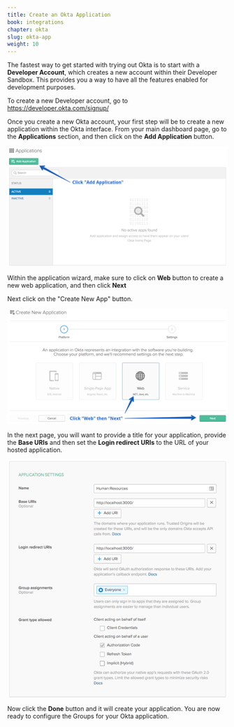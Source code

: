 ```yaml
---
title: Create an Okta Application
book: integrations
chapter: okta
slug: okta-app
weight: 10
---
```

The fastest way to get started with trying out Okta is to start with a **Developer Account**, which creates a new account within their Developer Sandbox. This provides you a way to have all the features enabled for development purposes.

To create a new Developer account, go to https://developer.okta.com/signup/

Once you create a new Okta account, your first step will be to create a new application within the Okta interface. From
your main dashboard page, go to the **Applications** section, and then click on the **Add Application** button.

![](/assets/img/integrations/okta/add-application.png)

Within the application wizard, make sure to click on **Web** button to create a new web application, and then click **Next**

Next click on the "Create New App" button.

![](/assets/img/integrations/okta/okta-web-create.png)

In the next page, you will want to provide a title for your application, provide the **Base URIs** and then set the **Login redirect URIs** to the URL of your hosted application.

![](/assets/img/integrations/okta/app-general-settings.png)

Now click the **Done** button and it will create your application. You are now ready to configure the Groups for your Okta application.